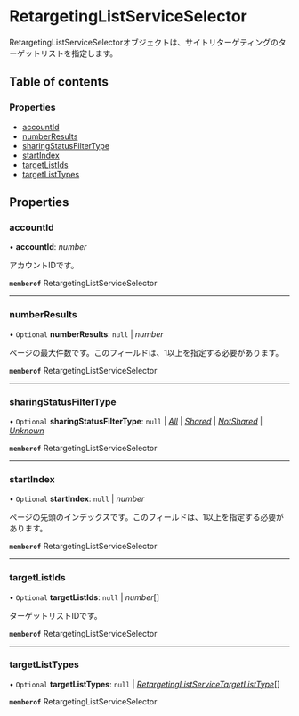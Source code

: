 # RetargetingListServiceSelector


<div lang=\"ja\">RetargetingListServiceSelectorオブジェクトは、サイトリターゲティングのターゲットリストを指定します。</div> 

## Table of contents

### Properties

- [accountId](retargetinglistserviceselector.md#accountid)
- [numberResults](retargetinglistserviceselector.md#numberresults)
- [sharingStatusFilterType](retargetinglistserviceselector.md#sharingstatusfiltertype)
- [startIndex](retargetinglistserviceselector.md#startindex)
- [targetListIds](retargetinglistserviceselector.md#targetlistids)
- [targetListTypes](retargetinglistserviceselector.md#targetlisttypes)

## Properties

### accountId

• **accountId**: *number*

<div lang=\"ja\">アカウントIDです。</div> 

**`memberof`** RetargetingListServiceSelector

___

### numberResults

• `Optional` **numberResults**: ``null`` \| *number*

<div lang=\"ja\">ページの最大件数です。このフィールドは、1以上を指定する必要があります。</div> 

**`memberof`** RetargetingListServiceSelector

___

### sharingStatusFilterType

• `Optional` **sharingStatusFilterType**: ``null`` \| [*All*](./enums/retargetinglistservicesharingstatusfiltertype.md#all) \| [*Shared*](./enums/retargetinglistservicesharingstatusfiltertype.md#shared) \| [*NotShared*](./enums/retargetinglistservicesharingstatusfiltertype.md#notshared) \| [*Unknown*](./enums/retargetinglistservicesharingstatusfiltertype.md#unknown)

**`memberof`** RetargetingListServiceSelector

___

### startIndex

• `Optional` **startIndex**: ``null`` \| *number*

<div lang=\"ja\">ページの先頭のインデックスです。このフィールドは、1以上を指定する必要があります。</div> 

**`memberof`** RetargetingListServiceSelector

___

### targetListIds

• `Optional` **targetListIds**: ``null`` \| *number*[]

<div lang=\"ja\">ターゲットリストIDです。</div> 

**`memberof`** RetargetingListServiceSelector

___

### targetListTypes

• `Optional` **targetListTypes**: ``null`` \| [*RetargetingListServiceTargetListType*](./enums/retargetinglistservicetargetlisttype.md)[]

**`memberof`** RetargetingListServiceSelector
